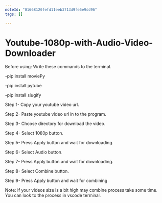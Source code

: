 ```yaml
---
noteId: "01668120fefd11eeb3713d9fe5e9dd96"
tags: []

---
```


# Youtube-1080p-with-Audio-Video-Downloader
Before using:
Write these commands to the terminal.

-pip install moviePy

-pip install pytube

-pip install slugify


Step 1- Copy your youtube video url.

Step 2- Paste youtube video url in to the program.

Step 3- Choose directory for download the video.

Step 4- Select 1080p button.

Step 5- Press Apply button and wait for downloading.

Step 6- Select Audio button.

Step 7- Press Apply button and wait for downloading.

Step 8- Select Combine button.

Step 9- Press Apply button and wait for combining.

Note: If your videos size is a bit high may combine process take some time. 
You can look to the process in vscode terminal.
